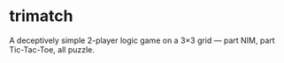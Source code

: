 # trimatch
A deceptively simple 2-player logic game on a 3×3 grid — part NIM, part Tic-Tac-Toe, all puzzle.
